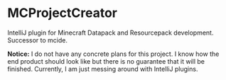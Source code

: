 # MCProjectCreator
IntelliJ plugin for Minecraft Datapack and Resourcepack development. Successor to mcide.

**Notice:** I do not have any concrete plans for this project. I know how the end product should look like but there is no guarantee that it will be finished. Currently, I am just messing around with IntelliJ plugins.
